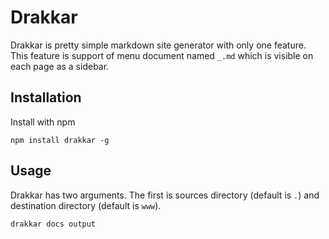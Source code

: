 # Drakkar

Drakkar is pretty simple markdown site generator with only one feature. This
feature is support of menu document named `_.md` which is visible on each
page as a sidebar.

## Installation

Install with npm
```
npm install drakkar -g
```

## Usage

Drakkar has two arguments. The first is sources directory (default is `.`) and destination
directory (default is `www`).

```
drakkar docs output
```
